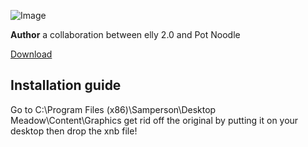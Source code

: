 ![Image](https://media.discordapp.net/attachments/703273063881375864/703436987192836116/dark_theme_banner.png)

**Author** a collaboration between elly 2.0 and Pot Noodle

 [Download](https://drive.google.com/file/d/1Cz-1-8ozvdY8PM73cOwUZXhotgAgIUdQ/view?usp=sharing)
 
## Installation guide

Go to C:\Program Files (x86)\Samperson\Desktop Meadow\Content\Graphics get rid off the original by putting it on your desktop then drop the xnb file!

